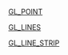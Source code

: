 [GL_POINT](https://github.com/syahlasandiani/submission-praktikum-GKV-E2/blob/main/pertemuan%201/GKV1_Titik.png)


[GL_LINES](https://github.com/syahlasandiani/submission-praktikum-GKV-E2/blob/main/pertemuan%201/GKV1_Garis.png)


[GL_LINE_STRIP](https://github.com/syahlasandiani/submission-praktikum-GKV-E2/blob/main/pertemuan%201/GKV1_GL_LINE_STRIP.png)
